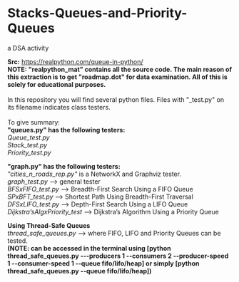 # Stacks-Queues-and-Priority-Queues
a DSA activity

**Src:** https://realpython.com/queue-in-python/ <br>
**NOTE: "realpython_mat" contains all the source code. The main reason of this extraction is to get "roadmap.dot" for data examination. All of this is solely for educational purposes.**<br><br>
In this repository you will find several python files. Files with "_test.py" on its filename indicates class testers.<br><br>
To give summary:<br>
**"queues.py" has the following testers:**<br>
    *Queue_test.py*<br>
    *Stack_test.py*<br>
    *Priority_test.py*<br>

**"graph.py" has the following testers:**<br>
*"cities_n_roads_rep.py"* is a NetworkX and Graphviz tester. <br>
    *graph_test.py* --> general tester<br>
    *BFSxFIFO_test.py* --> Breadth-First Search Using a FIFO Queue<br>
    *SPxBFT_test.py* --> Shortest Path Using Breadth-First Traversal<br>
    *DFSxLIFO_test.py* --> Depth-First Search Using a LIFO Queue<br>
    *Dijkstra’sAlgxPriority_test* --> Dijkstra’s Algorithm Using a Priority Queue<br>

**Using Thread-Safe Queues**<br>
    *thread_safe_queues.py* --> where FIFO, LIFO and Priority Queues can be tested.<br> 
    **(NOTE: can be accessed in the terminal using [python thread_safe_queues.py  ---producers 1  --consumers 2  --producer-speed 1  --consumer-speed 1  --queue fifo/lifo/heap] or simply [python thread_safe_queues.py  --queue fifo/lifo/heap])**<br> 